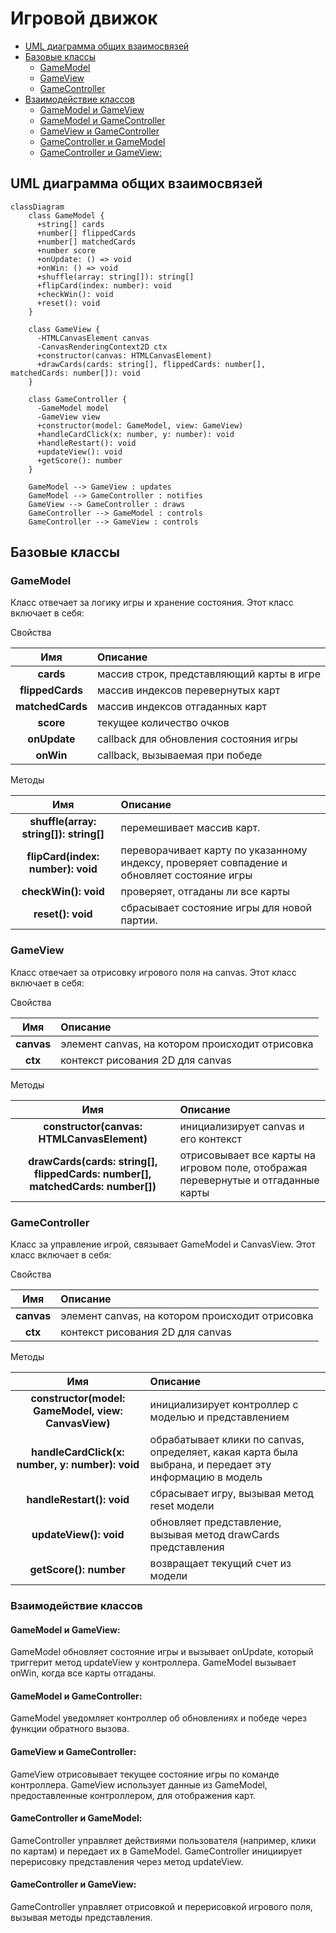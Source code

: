 # Игровой движок <!-- omit in toc -->

- [UML диаграмма общих взаимосвязей](#uml-диаграмма-общих-взаимосвязей)
- [Базовые классы](#базовые-классы)
  - [GameModel](#gamemodel)
  - [GameView](#gameview)
  - [GameController](#gamecontroller)
- [Взаимодействие классов](#взаимодействие-классов)
  - [GameModel и GameView](#gamemodel-gameview)
  - [GameModel и GameController](#gamemodel-gamecontroller)
  - [GameView и GameController](#gameview-gamecontroller)
  - [GameController и GameModel](#gamecontroller-gamemodel)
  - [GameController и GameView:](#gamecontroller-gameview)

## UML диаграмма общих взаимосвязей

```mermaid
classDiagram
    class GameModel {
      +string[] cards
      +number[] flippedCards
      +number[] matchedCards
      +number score
      +onUpdate: () => void
      +onWin: () => void
      +shuffle(array: string[]): string[]
      +flipCard(index: number): void
      +checkWin(): void
      +reset(): void
    }

    class GameView {
      -HTMLCanvasElement canvas
      -CanvasRenderingContext2D ctx
      +constructor(canvas: HTMLCanvasElement)
      +drawCards(cards: string[], flippedCards: number[], matchedCards: number[]): void
    }

    class GameController {
      -GameModel model
      -GameView view
      +constructor(model: GameModel, view: GameView)
      +handleCardClick(x: number, y: number): void
      +handleRestart(): void
      +updateView(): void
      +getScore(): number
    }

    GameModel --> GameView : updates
    GameModel --> GameController : notifies
    GameView --> GameController : draws
    GameController --> GameModel : controls
    GameController --> GameView : controls
```

## Базовые классы

### GameModel

Класс отвечает за логику игры и хранение состояния. Этот класс включает в себя:

Свойства

|       Имя        | Описание                                  |
| :--------------: | :---------------------------------------- |
|    **cards**     | массив строк, представляющий карты в игре |
| **flippedCards** | массив индексов перевернутых карт         |
| **matchedCards** | массив индексов отгаданных карт           |
|    **score**     | текущее количество очков                  |
|   **onUpdate**   | callback для обновления состояния игры    |
|    **onWin**     | callback, вызываемая при победе           |

Методы

|                  Имя                   | Описание                                                                                    |
| :------------------------------------: | :------------------------------------------------------------------------------------------ |
| **shuffle(array: string[]): string[]** | перемешивает массив карт.                                                                   |
|   **flipCard(index: number): void**    | переворачивает карту по указанному индексу, проверяет совпадение и обновляет состояние игры |
|          **checkWin(): void**          | проверяет, отгаданы ли все карты                                                            |
|           **reset(): void**            | сбрасывает состояние игры для новой партии.                                                 |

### GameView

Класс отвечает за отрисовку игрового поля на canvas. Этот класс включает в себя:

Свойства

|    Имя     | Описание                                        |
| :--------: | :---------------------------------------------- |
| **canvas** | элемент canvas, на котором происходит отрисовка |
|  **ctx**   | контекст рисования 2D для canvas                |

Методы

|                                      Имя                                       | Описание                                                                          |
| :----------------------------------------------------------------------------: | :-------------------------------------------------------------------------------- |
|                   **constructor(canvas: HTMLCanvasElement)**                   | инициализирует canvas и его контекст                                              |
| **drawCards(cards: string[], flippedCards: number[], matchedCards: number[])** | отрисовывает все карты на игровом поле, отображая перевернутые и отгаданные карты |

### GameController

Класс за управление игрой, связывает GameModel и CanvasView. Этот класс включает в себя:

Свойства

|    Имя     | Описание                                        |
| :--------: | :---------------------------------------------- |
| **canvas** | элемент canvas, на котором происходит отрисовка |
|  **ctx**   | контекст рисования 2D для canvas                |

Методы

|                         Имя                         | Описание                                                                                               |
| :-------------------------------------------------: | :----------------------------------------------------------------------------------------------------- |
| **constructor(model: GameModel, view: CanvasView)** | инициализирует контроллер с моделью и представлением                                                   |
|   **handleCardClick(x: number, y: number): void**   | обрабатывает клики по canvas, определяет, какая карта была выбрана, и передает эту информацию в модель |
|              **handleRestart(): void**              | сбрасывает игру, вызывая метод reset модели                                                            |
|               **updateView(): void**                | обновляет представление, вызывая метод drawCards представления                                         |
|               **getScore(): number**                | возвращает текущий счет из модели                                                                      |

### Взаимодействие классов

#### GameModel и GameView:

GameModel обновляет состояние игры и вызывает onUpdate, который триггерит метод updateView у контроллера.
GameModel вызывает onWin, когда все карты отгаданы.

#### GameModel и GameController:

GameModel уведомляет контроллер об обновлениях и победе через функции обратного вызова.

#### GameView и GameController:

GameView отрисовывает текущее состояние игры по команде контроллера.
GameView использует данные из GameModel, предоставленные контроллером, для отображения карт.

#### GameController и GameModel:

GameController управляет действиями пользователя (например, клики по картам) и передает их в GameModel.
GameController инициирует перерисовку представления через метод updateView.

#### GameController и GameView:

GameController управляет отрисовкой и перерисовкой игрового поля, вызывая методы представления.
